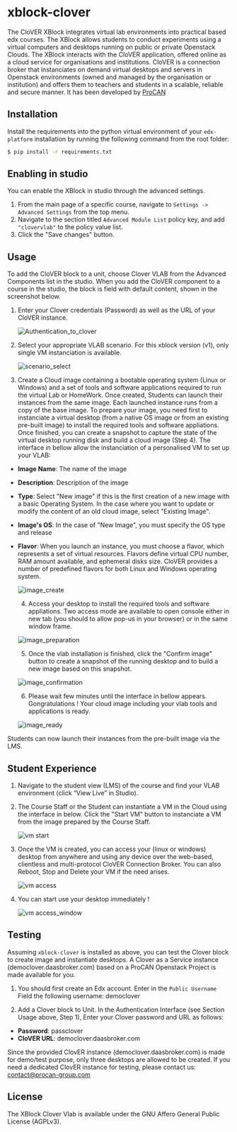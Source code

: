 # xblock-clover


The CloVER XBlock integrates virtual lab environments into practical based edx courses. The XBlock allows students to conduct experiments using a virtual computers and desktops running on public or private Openstack Clouds. The XBlock interacts with the CloVER application, offered online as a cloud service for organisations and institutions. CloVER is a connection broker that instanciates on demand virtual desktops and servers in Openstack environments (owned and managed by the organisation or institution) and offers them to teachers and students in a scalable, reliable and secure manner. It has been developed by [ProCAN](http://www.procan-group.com)

## Installation

Install the requirements into the python virtual environment of your
`edx-platform` installation by running the following command from the
root folder:

```bash
$ pip install -r requirements.txt
```

## Enabling in studio

You can enable the XBlock in studio through the advanced settings.

1. From the main page of a specific course, navigate to `Settings ->
   Advanced Settings` from the top menu.
2. Navigate to the section titled `Advanced Module List` policy key, and add `"clovervlab"`
   to the policy value list.
3. Click the "Save changes" button.


## Usage

To add the CloVER block to a unit, choose Clover VLAB from the Advanced Components list in the studio.
When you add the CloVER component to a course in the studio, the block is field with default content, shown in the screenshot below.

1. Enter your Clover credentials (Password) as well as the URL of your CloVER instance.  

    ![Authentication_to_clover](https://github.com/procangroup/clover_images/blob/master/authen.png)
    
    
2. Select your appropriate VLAB scenario. For this xblock version (v1), only single VM instanciation is available.
    
    ![scenario_select](https://github.com/procangroup/clover_images/blob/master/scenario.png)
    
3. Create a Cloud image containing a bootable operating system (Linux or Windows) and a set of tools and software applications required to run the virtual Lab or HomeWork. Once created, Students can launch their instances from the same image. Each launched instance runs from a copy of the base image. 
To prepare your image, you need first to instanciate a virtual desktop (from a native OS image or from an existing pre-built image) to install the required tools and software appliations. Once finished, you can create a snapshot to capture the state of the virtual desktop running disk and build a cloud image (Step 4). The interface in bellow allow the instanciation of a personalised VM to set up your VLAB: 

  - **Image Name**: The name of the image
  - **Description**: Description of the image
  - **Type**: Select "New image" if this is the first creation of a new image with a basic Operating System. In the case where you want to update or modify the content of an old cloud image, select "Existing Image".
  - **Image's OS**: In the case of "New Image", you must specify the OS type and release
  - **Flavor**: When you launch an instance, you must choose a flavor, which represents a set of virtual resources. Flavors define virtual CPU number, RAM amount available, and ephemeral disks size. CloVER provides a number of predefined flavors for both Linux and Windows operating system.
    
    ![image_create](https://github.com/procangroup/clover_images/blob/master/create_image.png)
    
    4. Access your desktop to install the required tools and software appliations. Two access mode are available to open console either in new tab (you should to allow pop-us in your browser) or in the same window frame.  
    
    ![image_preparation](https://github.com/procangroup/clover_images/blob/master/prepare_image.png)
    
    5. Once the vlab installation is finished, click the "Confirm image" button to create a snapshot of the running desktop and to build a new image based on this snapshot.

    ![image_confirmation](https://github.com/procangroup/clover_images/blob/master/confirm_image_window.png)
    
    6. Please wait few minutes until the interface in bellow appears. Gongratulations ! Your cloud image including your vlab tools and applications is ready.  
    
    ![image_ready](https://github.com/procangroup/clover_images/blob/master/image_ready.png)
    
Students can now launch their instances from the pre-built image via the LMS.

    
## Student Experience

1. Navigate to the student view (LMS) of the course and find your VLAB environment (click “View Live” in Studio).
2. The Course Staff or the Student can instantiate a VM in the Cloud using the interface in below. Click the "Start VM" button to instanciate a VM from the image prepared by the Course Staff.
    
    ![vm start](https://github.com/procangroup/clover_images/blob/master/lms_start-vm.png)
    
3. Once the VM is created, you can access your (linux or windows) desktop from anywhere and using any device over the web-based, clientless and multi-protocol CloVER Connection Broker.  You can also Reboot, Stop and Delete your VM if the need arises. 
    
    ![vm access](https://github.com/procangroup/clover_images/blob/master/lms_vm_access.png)
    
4. You can start use your desktop immediately !    
    
    ![vm access_window](https://github.com/procangroup/clover_images/blob/master/lms_vm_access_window.png)
    

## Testing

Assuming `xblock-clover` is installed as above, you can test the Clover block to create image and instantiate desktops. A Clover as a Service instance (democlover.daasbroker.com) based on a ProCAN Openstack Project is made available for you.

1. You should first create an Edx account. Enter in the `Public Username` Field the following username: democlover

2. Add a Clover block to Unit. In the Authentication Interface (see Section Usage above, Step 1), Enter your Clover password and URL as follows:  
  - **Password**: passclover
  - **CloVER URL**: democlover.daasbroker.com

Since the provided ClovER instance (democlover.daasbroker.com) is made for demo/test purpose, only three desktops are allowed to be created. If you need a dedicated ClovER instance for testing, please contact us: contact@procan-group.com 
    
## License

The XBlock Clover Vlab is available under the GNU Affero General Public License (AGPLv3).


